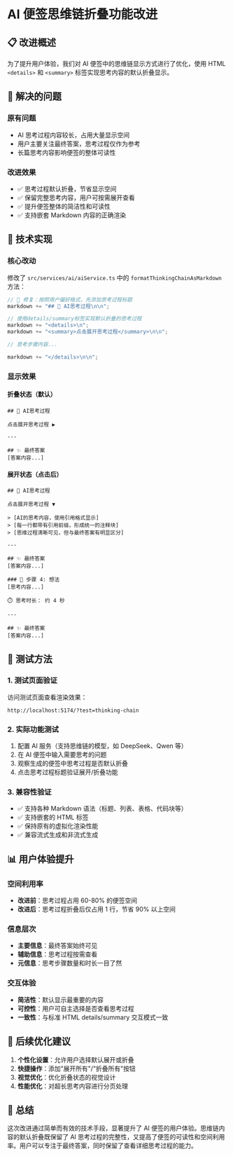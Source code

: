 # AI 便签思维链折叠功能改进

## 📋 改进概述

为了提升用户体验，我们对 AI 便签中的思维链显示方式进行了优化，使用 HTML `<details>` 和 `<summary>` 标签实现思考内容的默认折叠显示。

## 🎯 解决的问题

### 原有问题

- AI 思考过程内容较长，占用大量显示空间
- 用户主要关注最终答案，思考过程仅作为参考
- 长篇思考内容影响便签的整体可读性

### 改进效果

- ✅ 思考过程默认折叠，节省显示空间
- ✅ 保留完整思考内容，用户可按需展开查看
- ✅ 提升便签整体的简洁性和可读性
- ✅ 支持嵌套 Markdown 内容的正确渲染

## 🔧 技术实现

### 核心改动

修改了 `src/services/ai/aiService.ts` 中的 `formatThinkingChainAsMarkdown` 方法：

```typescript
// 🔧 修复：按照用户偏好格式，先添加思考过程标题
markdown += "## 🤔 AI思考过程\n\n";

// 使用details/summary标签实现默认折叠的思考过程
markdown += "<details>\n";
markdown += "<summary>点击展开思考过程</summary>\n\n";

// 思考步骤内容...

markdown += "</details>\n\n";
```

### 显示效果

#### 折叠状态（默认）

```
## 🤔 AI思考过程

点击展开思考过程 ▶️

---

## ✨ 最终答案
[答案内容...]
```

#### 展开状态（点击后）

```
## 🤔 AI思考过程

点击展开思考过程 ▼

> [AI的思考内容，使用引用格式显示]
> [每一行都带有引用前缀，形成统一的注释块]
> [思维过程清晰可见，但与最终答案有明显区分]

---

## ✨ 最终答案
[答案内容...]

### 💭 步骤 4: 想法
[思考内容...]

⏱️ 思考时长： 约 4 秒

---

## ✨ 最终答案
[答案内容...]
```

## 🧪 测试方法

### 1. 测试页面验证

访问测试页面查看渲染效果：

```
http://localhost:5174/?test=thinking-chain
```

### 2. 实际功能测试

1. 配置 AI 服务（支持思维链的模型，如 DeepSeek、Qwen 等）
2. 在 AI 便签中输入需要思考的问题
3. 观察生成的便签中思考过程是否默认折叠
4. 点击思考过程标题验证展开/折叠功能

### 3. 兼容性验证

- ✅ 支持各种 Markdown 语法（标题、列表、表格、代码块等）
- ✅ 支持嵌套的 HTML 标签
- ✅ 保持原有的虚拟化渲染性能
- ✅ 兼容流式生成和非流式生成

## 📊 用户体验提升

### 空间利用率

- **改进前**：思考过程占用 60-80% 的便签空间
- **改进后**：思考过程折叠后仅占用 1 行，节省 90% 以上空间

### 信息层次

- **主要信息**：最终答案始终可见
- **辅助信息**：思考过程按需查看
- **元信息**：思考步骤数量和时长一目了然

### 交互体验

- **简洁性**：默认显示最重要的内容
- **可控性**：用户可自主选择是否查看思考过程
- **一致性**：与标准 HTML details/summary 交互模式一致

## 🔄 后续优化建议

1. **个性化设置**：允许用户选择默认展开或折叠
2. **快捷操作**：添加"展开所有"/"折叠所有"按钮
3. **视觉优化**：优化折叠状态的视觉设计
4. **性能优化**：对超长思考内容进行分页处理

## 📝 总结

这次改进通过简单而有效的技术手段，显著提升了 AI 便签的用户体验。思维链内容的默认折叠既保留了 AI 思考过程的完整性，又提高了便签的可读性和空间利用率。用户可以专注于最终答案，同时保留了查看详细思考过程的能力。
